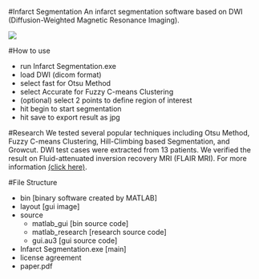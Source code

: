 #Infarct Segmentation
An  infarct segmentation software based on DWI (Diffusion-Weighted Magnetic Resonance Imaging).

![](/git_pic/screenshot.gif)

#How to use
- run Infarct Segmentation.exe
- load DWI (dicom format)
- select fast for Otsu Method
- select Accurate for Fuzzy C-means Clustering
- (optional) select 2 points to define region of interest
- hit begin to start segmentation
- hit save to export result as jpg

#Research
We tested several popular techniques including Otsu Method, Fuzzy C-means Clustering, Hill-Climbing based Segmentation, and Growcut. DWI test cases were extracted from 13 patients. We verified the result on Fluid-attenuated inversion recovery MRI (FLAIR MRI). For more information [(click here)](/paper.pdf).

#File Structure
- bin [binary software created by MATLAB]
- layout [gui image]
- source
  - matlab_gui [bin source code]
  - matlab_research [research source code]
  - gui.au3 [gui source code]
- Infarct Segmentation.exe [main]
- license agreement
- paper.pdf